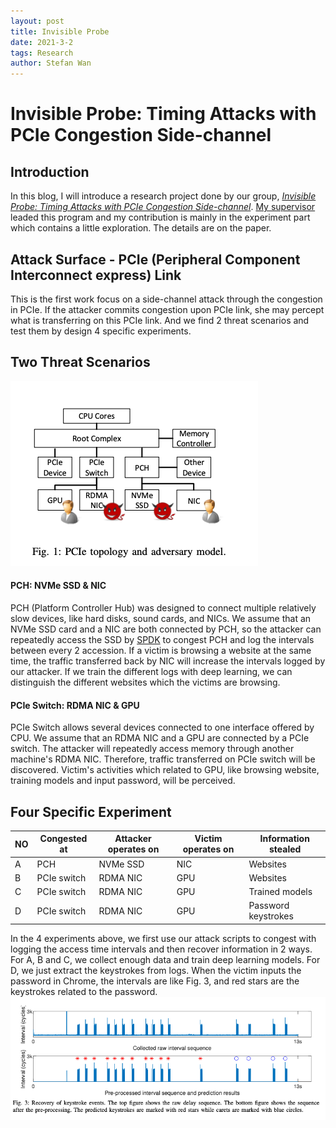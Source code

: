 ```yaml
---
layout: post
title: Invisible Probe
date: 2021-3-2
tags: Research
author: Stefan Wan
---
```


# Invisible Probe: Timing Attacks with PCIe Congestion Side-channel

## Introduction
In this blog, I will introduce a research project done by our group, [*Invisible Probe: Timing Attacks with PCIe Congestion Side-channel*](a.b.c). [My supervisor](http://homepage.fudan.edu.cn/zz113/) leaded this program and my contribution is mainly in the experiment part which contains a little exploration. The details are on the paper.

## Attack Surface - PCIe (Peripheral Component Interconnect express) Link

This is the first work focus on a side-channel attack through the congestion in PCIe. If the attacker commits congestion upon PCIe link, she may percept what is transferring on this PCIe link. And we find 2 threat scenarios and test them by design 4 specific experiments.

## Two Threat Scenarios
![](/images/posts/inv_probe/topology.png)

#### PCH: NVMe SSD & NIC
PCH (Platform Controller Hub) was designed to connect multiple relatively slow devices, like hard disks, sound cards, and NICs. We assume that an NVMe SSD card and a NIC are both connected by PCH, so the attacker can repeatedly access the SSD by [SPDK](https://spdk.io/) to congest PCH and log the intervals between every 2 accession. If a victim is browsing a website at the same time, the traffic transferred back by NIC will increase the intervals logged by our attacker. If we train the different logs with deep learning, we can distinguish the different websites which the victims are browsing. 

#### PCIe Switch: RDMA NIC & GPU
PCIe Switch allows several devices connected to one interface offered by CPU. We assume that an RDMA NIC and a GPU are connected by a PCIe switch. The attacker will repeatedly access memory through another machine's RDMA NIC. Therefore, traffic transferred on PCIe switch will be discovered. Victim's activities which related to GPU, like browsing website, training models and input password, will be perceived.

## Four Specific Experiment

|  NO  | Congested at  | Attacker operates on | Victim operates on  |  Information stealed  |
|  ----  | ----  | ----  | ----  | ---- |
| A  | PCH | NVMe SSD | NIC | Websites |
| B  | PCIe switch |  RDMA NIC   | GPU |  Websites|
| C  | PCIe switch |  RDMA NIC   | GPU |  Trained models|
| D  | PCIe switch |  RDMA NIC   | GPU |  Password keystrokes|

In the 4 experiments above, we first use our attack scripts to congest with logging the access time intervals and then recover information in 2 ways. For A, B and C, we collect enough data and train deep learning models.  For D, we just extract the keystrokes from logs. When the victim inputs the password in Chrome, the intervals are like Fig. 3, and red stars are the keystrokes related to the password. 
![](/images/posts/inv_probe/strokes.png)

<!-- +  Congest PCH with NVMe to distinguish website 
+  Congest PCIe switch with RDMA NIC to distinguish websites
+  Congest PCIe switch with RDMA NIC to distinguish trained models
+ Congest PCIe switch with RDMA NIC to distinguish password keystrokes -->



